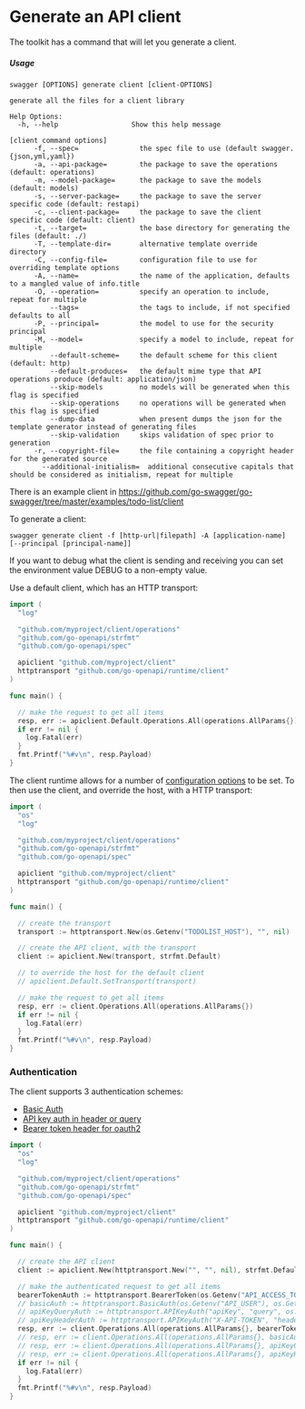 # Generate an API client

The toolkit has a command that will let you generate a client.

<!--more-->

##### Usage

```
swagger [OPTIONS] generate client [client-OPTIONS]

generate all the files for a client library

Help Options:
  -h, --help                  Show this help message

[client command options]
      -f, --spec=               the spec file to use (default swagger.{json,yml,yaml})
      -a, --api-package=        the package to save the operations (default: operations)
      -m, --model-package=      the package to save the models (default: models)
      -s, --server-package=     the package to save the server specific code (default: restapi)
      -c, --client-package=     the package to save the client specific code (default: client)
      -t, --target=             the base directory for generating the files (default: ./)
      -T, --template-dir=       alternative template override directory
      -C, --config-file=        configuration file to use for overriding template options
      -A, --name=               the name of the application, defaults to a mangled value of info.title
      -O, --operation=          specify an operation to include, repeat for multiple
          --tags=               the tags to include, if not specified defaults to all
      -P, --principal=          the model to use for the security principal
      -M, --model=              specify a model to include, repeat for multiple
          --default-scheme=     the default scheme for this client (default: http)
          --default-produces=   the default mime type that API operations produce (default: application/json)
          --skip-models         no models will be generated when this flag is specified
          --skip-operations     no operations will be generated when this flag is specified
          --dump-data           when present dumps the json for the template generator instead of generating files
          --skip-validation     skips validation of spec prior to generation
      -r, --copyright-file=     the file containing a copyright header for the generated source
	    --additional-initialism=  additional consecutive capitals that should be considered as initialism, repeat for multiple
```

There is an example client in https://github.com/go-swagger/go-swagger/tree/master/examples/todo-list/client

To generate a client:

```
swagger generate client -f [http-url|filepath] -A [application-name] [--principal [principal-name]]
```

If you want to debug what the client is sending and receiving you can set the environment value DEBUG to a non-empty
value.


Use a default client, which has an HTTP transport:

```go
import (
  "log"

  "github.com/myproject/client/operations"
  "github.com/go-openapi/strfmt"
  "github.com/go-openapi/spec"

  apiclient "github.com/myproject/client"
  httptransport "github.com/go-openapi/runtime/client"
)

func main() {

  // make the request to get all items
  resp, err := apiclient.Default.Operations.All(operations.AllParams{})
  if err != nil {
    log.Fatal(err)
  }
  fmt.Printf("%#v\n", resp.Payload)
}
```

The client runtime allows for a number of [configuration
options](https://godoc.org/github.com/go-openapi/runtime/client#Runtime) to be set.
To then use the client, and override the host, with a HTTP transport:

```go
import (
  "os"
  "log"

  "github.com/myproject/client/operations"
  "github.com/go-openapi/strfmt"
  "github.com/go-openapi/spec"

  apiclient "github.com/myproject/client"
  httptransport "github.com/go-openapi/runtime/client"
)

func main() {

  // create the transport
  transport := httptransport.New(os.Getenv("TODOLIST_HOST"), "", nil)

  // create the API client, with the transport
  client := apiclient.New(transport, strfmt.Default)

  // to override the host for the default client
  // apiclient.Default.SetTransport(transport)

  // make the request to get all items
  resp, err := client.Operations.All(operations.AllParams{})
  if err != nil {
    log.Fatal(err)
  }
  fmt.Printf("%#v\n", resp.Payload)
}
```


### Authentication

The client supports 3 authentication schemes:

* [Basic Auth](https://godoc.org/github.com/go-openapi/runtime/client#BasicAuth)
* [API key auth in header or query](https://godoc.org/github.com/go-openapi/runtime/client#APIKeyAuth)
* [Bearer token header for oauth2](https://godoc.org/github.com/go-openapi/runtime/client#BearerToken)

```go
import (
  "os"
  "log"

  "github.com/myproject/client/operations"
  "github.com/go-openapi/strfmt"
  "github.com/go-openapi/spec"

  apiclient "github.com/myproject/client"
  httptransport "github.com/go-openapi/runtime/client"
)

func main() {

  // create the API client
  client := apiclient.New(httptransport.New("", "", nil), strfmt.Default)

  // make the authenticated request to get all items
  bearerTokenAuth := httptransport.BearerToken(os.Getenv("API_ACCESS_TOKEN"))
  // basicAuth := httptransport.BasicAuth(os.Getenv("API_USER"), os.Getenv("API_PASSWORD"))
  // apiKeyQueryAuth := httptransport.APIKeyAuth("apiKey", "query", os.Getenv("API_KEY"))
  // apiKeyHeaderAuth := httptransport.APIKeyAuth("X-API-TOKEN", "header", os.Getenv("API_KEY"))
  resp, err := client.Operations.All(operations.AllParams{}, bearerTokenAuth)
  // resp, err := client.Operations.All(operations.AllParams{}, basicAuth)
  // resp, err := client.Operations.All(operations.AllParams{}, apiKeyQueryAuth)
  // resp, err := client.Operations.All(operations.AllParams{}, apiKeyHeaderAuth)
  if err != nil {
    log.Fatal(err)
  }
  fmt.Printf("%#v\n", resp.Payload)
}
```

